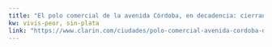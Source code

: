 ```yaml
---
title: "El polo comercial de la avenida Córdoba, en decadencia: cierran locales y cada vez hay menos outlets - 11/02/2019 - Clarín.com"
kw: vivis-peor, sin-plata
link: "https://www.clarin.com/ciudades/polo-comercial-avenida-cordoba-decadencia-cierran-locales-vez-outlets_0_j5mqPlRTs.html"
---
```


